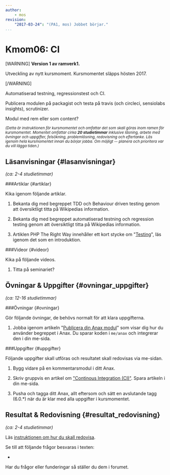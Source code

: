 ```yaml
---
author:
    - mos
revision:
    "2017-03-24": "(PA1, mos) Jobbet börjar."
...
```

Kmom06: CI
==================================

[WARNING]
**Version 1 av ramverk1.**

Utveckling av nytt kursmoment. Kursmomentet släpps hösten 2017.

[/WARNING]

Automatiserad testning, regressionstest och CI.

Publicera modulen på packagist och testa på travis (och circleci, sensiolabs insights), scrutinizer.


<!--stop-->

Modul med rem eller som content?



<small><i>(Detta är instruktionen för kursmomentet och omfattar det som skall göras inom ramen för kursmomentet. Momentet omfattar cirka **20 studietimmar** inklusive läsning, arbete med övningar och uppgifter, felsökning, problemlösning, redovisning och eftertanke. Läs igenom hela kursmomentet innan du börjar jobba. Om möjligt -- planera och prioritera var du vill lägga tiden.)</i></small>



Läsanvisningar  {#lasanvisningar}
---------------------------------

*(ca: 2-4 studietimmar)*



###Artiklar {#artiklar}

Kika igenom följande artiklar.

1. Bekanta dig med begreppet TDD och Behaviour driven testing genom att översiktligt titta på Wikipedias information.

1. Bekanta dig med begreppet automatiserad testning och regression testing genom att översiktligt titta på Wikipedias information.

1. Artiklen PHP The Right Way innehåller ett kort stycke om "[Testing](http://www.phptherightway.com/#testing)", läs igenom det som en introduktion.



###Videor {#videor}

Kika på följande videos.

1. Titta på seminariet?



Övningar & Uppgifter  {#ovningar_uppgifter}
-------------------------------------------

*(ca: 12-16 studietimmar)*



###Övningar {#ovningar}

Gör följande övningar, de behövs normalt för att klara uppgifterna.

1. Jobba igenom artikeln "[Publicera din Anax modul](kunskap/XXX)" som visar dig hur du använder begreppet i Anax. Du sparar koden i `me/anax` och integrerar den i din me-sida.



###Uppgifter {#uppgifter}

Följande uppgifter skall utföras och resultatet skall redovisas via me-sidan.

1. Bygg vidare på en kommentarsmodul i ditt Anax.

1. Skriv gruppvis en artikel om ["Continous Integration (CI)"](uppgift/skriv-artikel-om-ci). Spara artikeln i din me-sida.

1. Pusha och tagga ditt Anax, allt eftersom och sätt en avslutande tagg (6.0.\*) när du är klar med alla uppgifter i kursmomentet.



Resultat & Redovisning  {#resultat_redovisning}
-----------------------------------------------

*(ca: 2-4 studietimmar)*

Läs [instruktionen om hur du skall redovisa](./../redovisa).

Se till att följande frågor besvaras i texten:

* 

Har du frågor eller funderingar så ställer du dem i forumet.

